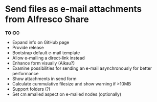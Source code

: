 # Send files as e-mail attachments from Alfresco Share

**TO-DO**
* Expand info on GitHub page
* Provide release
* Bootstrap default e-mail template
* Allow e-mailing a direct-link instead
* Enhance form visually (Aikau?)
* Examine possibilities for sending an e-mail asynchronously for better performance
* Show attachments in send form
* Calculate cummulative filesize and show warning if >10MB
* Support folders (?)
* Set cm:emailed aspect on e-mailed nodes (optionally)
